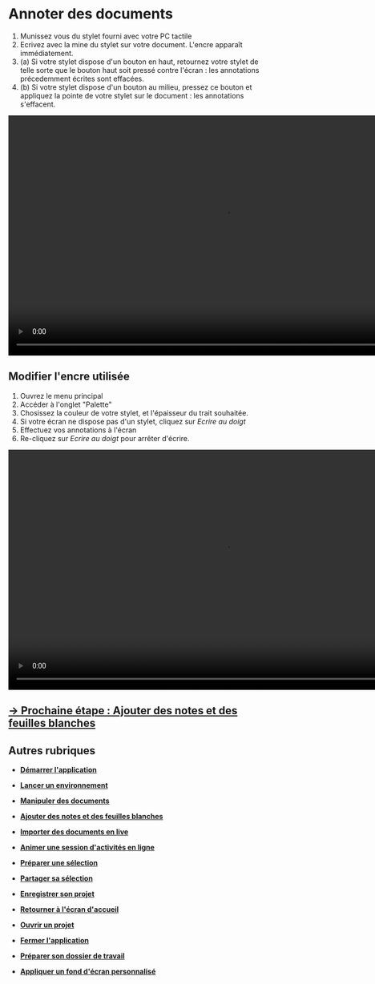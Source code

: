# Annoter des documents

1. Munissez vous du stylet fourni avec votre PC tactile
2. Ecrivez avec la mine du stylet sur votre document. L'encre apparaît immédiatement.
3. (a) Si votre stylet dispose d'un bouton en haut, retournez votre stylet de telle sorte que le bouton haut soit pressé contre l'écran : les annotations précedemment écrites sont effacées.
3. (b) Si votre stylet dispose d'un bouton au milieu, pressez ce bouton et appliquez la pointe de votre stylet sur le document : les annotations s'effacent.

<video controls muted loop autoplay width="864" height="480">
	<source src="./media/annotate.mp4" type="video/mp4">
</video>


## Modifier l'encre utilisée

1. Ouvrez le menu principal
2. Accéder à l'onglet "Palette"
3. Chosissez la couleur de votre stylet, et l'épaisseur du trait souhaitée.
4. Si votre écran ne dispose pas d'un stylet, cliquez sur *Ecrire au doigt*
5. Effectuez vos annotations à l'écran
6. Re-cliquez sur *Ecrire au doigt* pour arrêter d'écrire.

<video controls muted loop width="864" height="480">
	<source src="./media/annotate.mp4" type="video/mp4">
</video>


## [&rarr; Prochaine étape : Ajouter des notes et des feuilles blanches](./add-notes.md)

## Autres rubriques
* [**Démarrer l'application**](./start-app.md)
* [**Lancer un environnement**](./new-universe.md)
* [**Manipuler des documents**](./manipulate-doc.md)
* [**Ajouter des notes et des feuilles blanches**](./add-notes.md)
* [**Importer des documents en live**](./import-docs.md)
* [**Animer une session d'activités en ligne**](./companion.md)
* [**Préparer une sélection**](./prepare-selection.md)
* [**Partager sa sélection**](./share-selection.md)
* [**Enregistrer son projet**](./save-project.md)
* [**Retourner à l'écran d'accueil**](./back-home.md)
* [**Ouvrir un projet**](./open-project.md)
* [**Fermer l'application**](./close-app.md)

* [**Préparer son dossier de travail**](./prepare-content.md)
* [**Appliquer un fond d'écran personnalisé**](./change-background.md)
